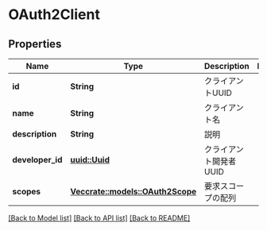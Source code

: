 # OAuth2Client

## Properties

Name | Type | Description | Notes
------------ | ------------- | ------------- | -------------
**id** | **String** | クライアントUUID | 
**name** | **String** | クライアント名 | 
**description** | **String** | 説明 | 
**developer_id** | [**uuid::Uuid**](uuid::Uuid.md) | クライアント開発者UUID | 
**scopes** | [**Vec<crate::models::OAuth2Scope>**](OAuth2Scope.md) | 要求スコープの配列 | 

[[Back to Model list]](../README.md#documentation-for-models) [[Back to API list]](../README.md#documentation-for-api-endpoints) [[Back to README]](../README.md)


